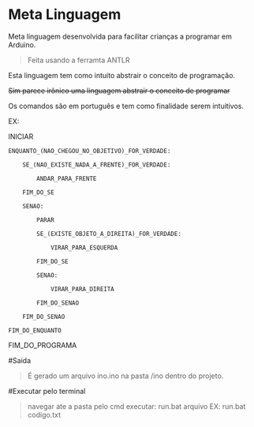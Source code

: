 # Meta Linguagem
Meta linguagem desenvolvida para facilitar crianças a programar em Arduino. 
 > Feita usando a ferramta ANTLR

Esta linguagem tem como intuito abstrair o conceito de programação.

~~Sim parece irônico uma linguagem abstrair o conceito de programar~~

Os comandos são em português e tem como finalidade serem intuitivos.

EX:

INICIAR

	ENQUANTO_(NAO_CHEGOU_NO_OBJETIVO)_FOR_VERDADE:

		SE_(NAO_EXISTE_NADA_A_FRENTE)_FOR_VERDADE:

			ANDAR_PARA_FRENTE

		FIM_DO_SE

		SENAO:

			PARAR

			SE_(EXISTE_OBJETO_A_DIREITA)_FOR_VERDADE:

				VIRAR_PARA_ESQUERDA

			FIM_DO_SE

			SENAO:

				VIRAR_PARA_DIREITA

			FIM_DO_SENAO

		FIM_DO_SENAO

	FIM_DO_ENQUANTO

FIM_DO_PROGRAMA

#Saida
 > É gerado um arquivo ino.ino na pasta /ino dentro do projeto.

#Executar pelo terminal
 > navegar ate a pasta pelo cmd
 > executar: run.bat arquivo
 > EX: run.bat codigo.txt